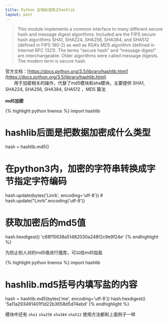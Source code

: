 ```yaml
---
title: Python 全栈标准库之hashlib
layout: post
---
```



> This module implements a common interface to many different secure hash and message digest algorithms. Included are the FIPS secure hash algorithms SHA1, SHA224, SHA256, SHA384, and SHA512 (defined in FIPS 180-2) as well as RSA’s MD5 algorithm (defined in Internet RFC 1321). The terms “secure hash” and “message digest” are interchangeable. Older algorithms were called message digests. The modern term is secure hash.  

官方文档：[https://docs.python.org/3.5/library/hashlib.html](https://docs.python.org/3.5/library/hashlib.html)  
　　用于加密相关的操作，代替了md5模块和sha模块，主要提供 SHA1, SHA224, SHA256, SHA384, SHA512 ，MD5 算法  
<br>
**md5加密**

{% highlight python linenos %}
import hashlib
# hashlib后面是把数据加密成什么类型
hash = hashlib.md5()
# 在python3内，加密的字符串转换成字节指定字符编码
hash.update(bytes('Linrb', encoding='utf-8'))    # hash.update("Linrb".encoding('utf-8'))
# 获取加密后的md5值
hash.hexdigest()
'c68f15638a51482030a248f2c9e9f24e'
{% endhighlight %}

为防止别人对的md5值进行撞库，可以给md5加盐

{% highlight python linenos %}
import hashlib
# hashlib.md5括号内填写盐的内容
hash = hashlib.md5(bytes('me', encoding='utf-8'))
hash.hexdigest()
'5a11a293491401f1d22b3658d5d74ebd'
{% endhighlight %}

模块中还有 `sha1` `sha256` `sha384` `sha512` 使用方法都和上面例子一样  
